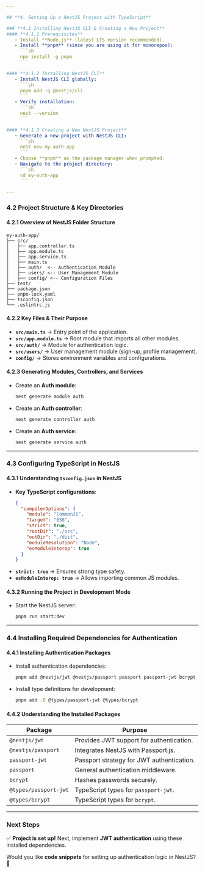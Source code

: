 ```yaml
---

## **4. Setting Up a NestJS Project with TypeScript**  

### **4.1 Installing NestJS CLI & Creating a New Project**  
#### **4.1.1 Prerequisites**  
   - Install **Node.js** (latest LTS version recommended).  
   - Install **pnpm** (since you are using it for monorepos):  
     ```sh
     npm install -g pnpm
     ```

#### **4.1.2 Installing NestJS CLI**  
   - Install NestJS CLI globally:  
     ```sh
     pnpm add -g @nestjs/cli
     ```
   - Verify installation:  
     ```sh
     nest --version
     ```

#### **4.1.3 Creating a New NestJS Project**  
   - Generate a new project with NestJS CLI:  
     ```sh
     nest new my-auth-app
     ```
   - Choose **pnpm** as the package manager when prompted.  
   - Navigate to the project directory:  
     ```sh
     cd my-auth-app
     ```

---
```


### **4.2 Project Structure & Key Directories**  
#### **4.2.1 Overview of NestJS Folder Structure**  
   ```
   my-auth-app/
   ├── src/
   │   ├── app.controller.ts
   │   ├── app.module.ts
   │   ├── app.service.ts
   │   ├── main.ts
   │   ├── auth/  <-- Authentication Module
   │   ├── users/ <-- User Management Module
   │   ├── config/ <-- Configuration Files
   ├── test/
   ├── package.json
   ├── pnpm-lock.yaml
   ├── tsconfig.json
   └── .eslintrc.js
   ```

#### **4.2.2 Key Files & Their Purpose**  
   - **`src/main.ts`** → Entry point of the application.  
   - **`src/app.module.ts`** → Root module that imports all other modules.  
   - **`src/auth/`** → Module for authentication logic.  
   - **`src/users/`** → User management module (sign-up, profile management).  
   - **`config/`** → Stores environment variables and configurations.  

#### **4.2.3 Generating Modules, Controllers, and Services**  
   - Create an **Auth module**:  
     ```sh
     nest generate module auth
     ```
   - Create an **Auth controller**:  
     ```sh
     nest generate controller auth
     ```
   - Create an **Auth service**:  
     ```sh
     nest generate service auth
     ```

---

### **4.3 Configuring TypeScript in NestJS**  
#### **4.3.1 Understanding `tsconfig.json` in NestJS**  
   - **Key TypeScript configurations**:  
     ```json
     {
       "compilerOptions": {
         "module": "CommonJS",
         "target": "ES6",
         "strict": true,
         "rootDir": "./src",
         "outDir": "./dist",
         "moduleResolution": "Node",
         "esModuleInterop": true
       }
     }
     ```
   - **`strict: true`** → Ensures strong type safety.  
   - **`esModuleInterop: true`** → Allows importing common JS modules.  

#### **4.3.2 Running the Project in Development Mode**  
   - Start the NestJS server:  
     ```sh
     pnpm run start:dev
     ```

---

### **4.4 Installing Required Dependencies for Authentication**  
#### **4.4.1 Installing Authentication Packages**  
   - Install authentication dependencies:  
     ```sh
     pnpm add @nestjs/jwt @nestjs/passport passport passport-jwt bcrypt
     ```
   - Install type definitions for development:  
     ```sh
     pnpm add -D @types/passport-jwt @types/bcrypt
     ```

#### **4.4.2 Understanding the Installed Packages**  
| Package               | Purpose |
|----------------------|---------|
| `@nestjs/jwt`       | Provides JWT support for authentication. |
| `@nestjs/passport`  | Integrates NestJS with Passport.js. |
| `passport-jwt`      | Passport strategy for JWT authentication. |
| `passport`          | General authentication middleware. |
| `bcrypt`            | Hashes passwords securely. |
| `@types/passport-jwt` | TypeScript types for `passport-jwt`. |
| `@types/bcrypt`     | TypeScript types for `bcrypt`. |

---

### **Next Steps**  
✅ **Project is set up!** Next, implement **JWT authentication** using these installed dependencies.  

Would you like **code snippets** for setting up authentication logic in NestJS? 🚀
